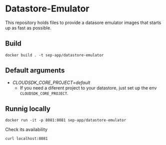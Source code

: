 # Datastore-Emulator
This repository holds files to provide a datasore emulator images that starts up as fast as possible.

## Build
`docker build . -t sep-app/datastore-emulator`

## Default arguments

* *CLOUDSDK_CORE_PROJECT=default*
    * If you need a diferent project to your datastore, just set up the env `CLOUDSDK_CORE_PROJECT`.

## Runnig locally
`docker run -it -p 8081:8081 sep-app/datastore-emulator`

Check its availability
```Bash
curl localhost:8081
```
